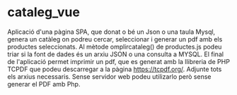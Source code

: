 # cataleg_vue
Aplicació d'una pàgina SPA, que donat o bé un Json o una taula Mysql, genera un catàleg on podreu cercar, seleccionar i generar un pdf amb els productes seleccionats. Al mètode omplircataleg() de productes.js podeu triar si la font de dades és un arxiu JSON o una consulta a MYSQL. El final de l'aplicació permet imprimir un pdf, que es generat amb la llibreria de PHP TCPDF que podeu descarregar a la pàgina https://tcpdf.org/. Adjunte tots els arxius necessaris. Sense servidor web podeu utilizarlo però sense generar el PDF amb Php.

